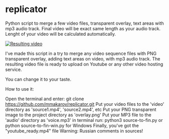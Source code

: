 # replicator
Python script to merge a few video files, transparent overlay, text areas with mp3 audio track. Final video will be exact same length as your audio track. Lenght of your video will be calculated automatically.

[![Resulting video](http://img.youtube.com/vi/4Uu1hS3-eQM/0.jpg)](http://www.youtube.com/watch?v=4Uu1hS3-eQM "Replicator script example video")

I've made this script in a try to merge any video sequence files with PNG transparent overlay, adding text areas on video, with mp3 audio track. The resulting video file is ready to upload on Youtube or any other video hosting service.

You can change it to your taste.

How to use it: 

Open the terminal and enter: git clone https://github.com/mmakarov/replicator.git
Put your video files to the 'video' directory as 'source1.mp4', 'source2.mp4', etc
Put your PNG transparent image to the project directory as 'overlay.png'
Put your MP3 file to the 'audio' directory as 'voice.mp3'
in terminal run: python3 source-to-fin.py or python source-to-fin-win.py for Windows
Finally, you've got the "youtube_ready.mp4" file
Warning: Russian comments in sources!
